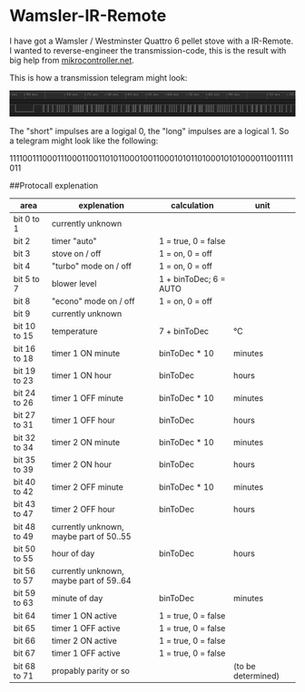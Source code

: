 # Wamsler-IR-Remote

I have got a Wamsler / Westminster Quattro 6 pellet stove with a IR-Remote. I wanted to reverse-engineer the transmission-code, this is the result with big help from [mikrocontroller.net](https://www.mikrocontroller.net/topic/511335#6560508).

This is how a transmission telegram might look:

![transmission-example](https://raw.githubusercontent.com/pascaltippelt/Wamsler-IR-Remote/main/2.PNG)

The "short" impulses are a logigal 0, the "long" impulses are a logical 1. So a telegram might look like the following:

111100111000111000110011010110001001100010101101000101010000110011111011

##Protocall explenation

| area | explenation | calculation | unit |
| --- | --- | --- | --- |
| bit 0 to 1 | currently unknown | | |
| bit 2 | timer "auto" | 1 = true, 0 = false | |
| bit 3 | stove on / off | 1 = on, 0 = off | |
| bit 4 | "turbo" mode on / off | 1 = on, 0 = off | |
| bit 5 to 7 | blower level | 1 + binToDec; 6 = AUTO | |
| bit 8  | "econo" mode on / off | 1 = on, 0 = off | |
| bit 9 | currently unknown | | |
| bit 10 to 15 | temperature | 7 + binToDec | °C |
| bit 16 to 18 | timer 1 ON minute | binToDec * 10 | minutes|
| bit 19 to 23 | timer 1 ON hour | binToDec | hours |
| bit 24 to 26 | timer 1 OFF minute | binToDec * 10 | minutes|
| bit 27 to 31 | timer 1 OFF hour | binToDec | hours |
| bit 32 to 34 | timer 2 ON minute | binToDec * 10 | minutes|
| bit 35 to 39 | timer 2 ON hour | binToDec | hours |
| bit 40 to 42 | timer 2 OFF minute | binToDec * 10 | minutes|
| bit 43 to 47 | timer 2 OFF hour | binToDec | hours |
| bit 48 to 49 | currently unknown, maybe part of 50..55 | | |
| bit 50 to 55 | hour of day | binToDec | hours |
| bit 56 to 57 | currently unknown, maybe part of 59..64 | | |
| bit 59 to 63 | minute of day | binToDec | minutes |
| bit 64 | timer 1 ON active | 1 = true, 0 = false | |
| bit 65 | timer 1 OFF active | 1 = true, 0 = false | |
| bit 66 | timer 2 ON active | 1 = true, 0 = false | |
| bit 67 | timer 1 OFF active | 1 = true, 0 = false | |
| bit 68 to 71 | propably parity or so| | (to be determined) |
